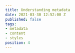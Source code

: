 ```yaml
---
title: Understanding metadata
date: 2021-03-30 12:52:00 Z
published: false
tags:
- metadata
- content
- styles
position: 4
---
```


